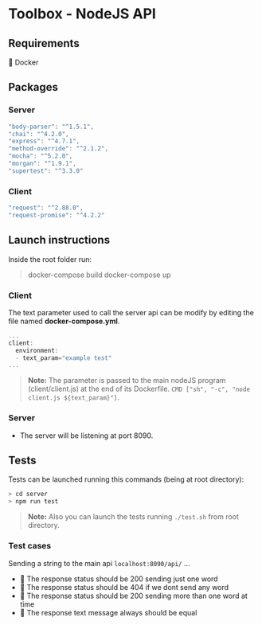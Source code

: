 # Toolbox - NodeJS API 

## Requirements

🐳 Docker

## Packages 

### Server
```javascript
"body-parser": "^1.5.1",
"chai": "^4.2.0",
"express": "^4.7.1",
"method-override": "^2.1.2",
"mocha": "^5.2.0",
"morgan": "^1.9.1",
"supertest": "^3.3.0"
```

### Client
```javascript
"request": "^2.88.0",
"request-promise": "^4.2.2"
```

## Launch instructions

Inside the root folder run:
> docker-compose build
> docker-compose up

  
### Client
  
  The text parameter used to call the server api can be modify by editing the file named **docker-compose.yml**.
  
```javascript
...
client:
  environment:
  - text_param="example test"
...
```
>**Note:** The parameter is passed to the main nodeJS program (client/client.js) at the end of its Dockerfile. `CMD ["sh", "-c", "node client.js ${text_param}"]`. 

### Server

* The server will be listening at port 8090.


## Tests

Tests can be launched running this commands (being at root directory):

```bash
> cd server
> npm run test
```
> **Note:** Also you can launch the tests running `./test.sh` from root directory.

### Test cases

Sending a string to the main api `localhost:8090/api/` ...

* 👾 The response status should be 200 sending just one word
* 👾 The response status should be 404 if we dont send any word
* 👾 The response status should be 200 sending more than one word at time
* 👾 The response text message always should be equal
